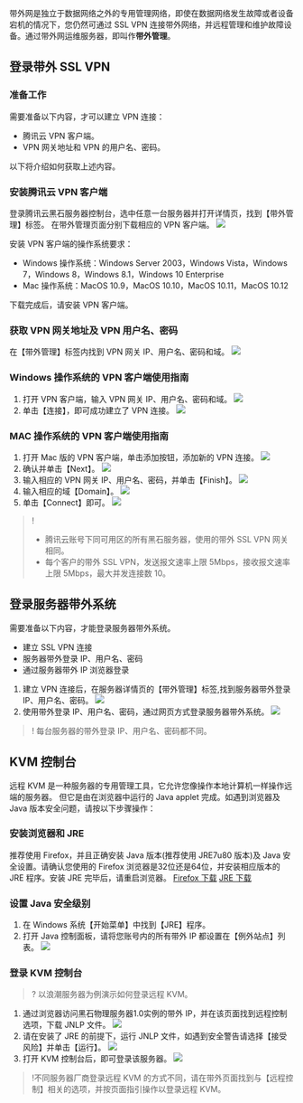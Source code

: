 带外网是独立于数据网络之外的专用管理网络，即使在数据网络发生故障或者设备宕机的情况下，您仍然可通过 SSL VPN 连接带外网络，并远程管理和维护故障设备。通过带外网运维服务器，即叫作**带外管理**。

## 登录带外 SSL VPN
### 准备工作
需要准备以下内容，才可以建立 VPN 连接：
- 腾讯云 VPN 客户端。
- VPN 网关地址和 VPN 的用户名、密码。

以下将介绍如何获取上述内容。


### 安装腾讯云 VPN 客户端
登录腾讯云黑石服务器控制台，选中任意一台服务器并打开详情页，找到【带外管理】标签。
在带外管理页面分别下载相应的 VPN 客户端。
![](https://mc.qcloudimg.com/static/img/e08bb2d98c97ebb61c06fdc1e7638106/001.png)

安装 VPN 客户端的操作系统要求：
- Windows 操作系统：Windows Server 2003，Windows Vista，Windows 7，Windows 8，Windows 8.1，Windows 10 Enterprise
- Mac 操作系统：MacOS 10.9，MacOS 10.10，MacOS 10.11，MacOS 10.12

下载完成后，请安装 VPN 客户端。



### 获取 VPN 网关地址及 VPN 用户名、密码
在【带外管理】标签内找到 VPN 网关 IP、用户名、密码和域。
![](https://mc.qcloudimg.com/static/img/0d426a9f7d8f62a457f4b95a5f9eec5d/002.png)



### Windows 操作系统的 VPN 客户端使用指南
1. 打开 VPN 客户端，输入 VPN 网关 IP、用户名、密码和域。
![](https://mc.qcloudimg.com/static/img/a7b820a30427d720504de3c9e069ade9/003.png)
2. 单击【连接】，即可成功建立了 VPN 连接。
![](https://mc.qcloudimg.com/static/img/2dd765f8c114421bc0c67333f33c5a7f/004.png)


### MAC 操作系统的 VPN 客户端使用指南
1. 打开 Mac 版的 VPN 客户端，单击添加按钮，添加新的 VPN 连接。
![](https://mc.qcloudimg.com/static/img/ce60d1d393853355c111f67802292249/005.png)
2. 确认并单击【Next】。
![](https://mc.qcloudimg.com/static/img/a129b19a14a0596bc940bc3c2c17e952/006.png)
3. 输入相应的 VPN 网关 IP、用户名、密码，并单击【Finish】。
![](https://mc.qcloudimg.com/static/img/c2b10dd164933e92f8f6972fe9737c13/007.png)
4. 输入相应的域【Domain】。
![](https://mc.qcloudimg.com/static/img/68566234130f01caf1a2b38b4cbd4139/008.png)
5. 单击【Connect】即可。
![](https://mc.qcloudimg.com/static/img/97bb61f78e5299aa452dae8589400dad/009.png)
>!
> - 腾讯云账号下同可用区的所有黑石服务器，使用的带外 SSL VPN 网关相同。
> - 每个客户的带外 SSL VPN，发送报文速率上限 5Mbps，接收报文速率上限 5Mbps，最大并发连接数 10。
> 

## 登录服务器带外系统
需要准备以下内容，才能登录服务器带外系统。
- 建立 SSL VPN 连接
- 服务器带外登录 IP、用户名、密码
- 通过服务器带外 IP 浏览器登录


1. 建立 VPN 连接后，在服务器详情页的【带外管理】标签,找到服务器带外登录 IP、用户名、密码。
![](https://main.qcloudimg.com/raw/6ec22862652bb42bd621d7acef7e62b1.png)
2. 使用带外登录 IP、用户名、密码，通过网页方式登录服务器带外系统。
![](https://mc.qcloudimg.com/static/img/d9a6ae97e4f90735de5caa4a582c1fc5/011.png)
>! 每台服务器的带外登录 IP、用户名、密码都不同。
>


## KVM 控制台
远程 KVM 是一种服务器的专用管理工具，它允许您像操作本地计算机一样操作远端的服务器。
但它是由在浏览器中运行的 Java applet 完成。如遇到浏览器及 Java 版本安全问题，请按以下步骤操作：

### 安装浏览器和 JRE
推荐使用 Firefox，并且正确安装 Java 版本(推荐使用 JRE7u80 版本)及 Java 安全设置。请确认您使用的 Firefox 浏览器是32位还是64位，并安装相应版本的 JRE 程序。安装 JRE 完毕后，请重启浏览器。
[Firefox 下载](http://www.firefox.com.cn/download/)
[JRE 下载](http://www.oracle.com/technetwork/java/javase/downloads/jre8-downloads-2133155.html)

### 设置 Java 安全级别
1. 在 Windows 系统【开始菜单】中找到【JRE】程序。
2. 打开 Java 控制面板，请将您账号内的所有带外 IP 都设置在【例外站点】列表。
![](https://mc.qcloudimg.com/static/img/4678086a40776453153066fb7aa72881/012.png)


### 登录 KVM 控制台
>? 以浪潮服务器为例演示如何登录远程 KVM。
>
1. 通过浏览器访问黑石物理服务器1.0实例的带外 IP，并在该页面找到远程控制选项，下载 JNLP 文件。
![](https://mc.qcloudimg.com/static/img/a35a3e1ba9bea017eb478fd0fae9a287/013.png)
2. 请在安装了 JRE 的前提下，运行 JNLP 文件，如遇到安全警告请选择【接受风险】并单击【运行】。
![](https://mc.qcloudimg.com/static/img/9f1a11106f7aceb452a8717664890c07/014.png)
3. 打开 KVM 控制台后，即可登录该服务器。
![](https://mc.qcloudimg.com/static/img/0edf6dd157370d0f8469b02545663300/015.png)
>!不同服务器厂商登录远程 KVM 的方式不同，请在带外页面找到与【远程控制】相关的选项，并按页面指引操作以登录远程 KVM。
>

